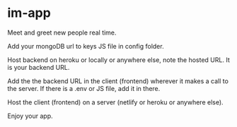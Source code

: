# im-app
Meet and greet new people real time.

Add your mongoDB url to keys JS file in config folder. 

Host backend on heroku or locally or anywhere else, note the hosted URL. It is your backend URL.

Add the the backend URL in the client (frontend) wherever it makes a call to the server. If there is a .env or JS file, add it in there.

Host the client (frontend) on a server (netlify or heroku or anywhere else).

Enjoy your app.
